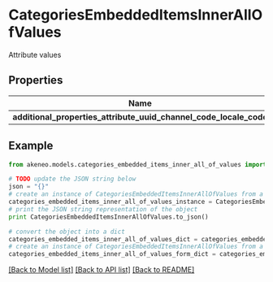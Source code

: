 # CategoriesEmbeddedItemsInnerAllOfValues

Attribute values

## Properties
Name | Type | Description | Notes
------------ | ------------- | ------------- | -------------
**additional_properties_attribute_uuid_channel_code_locale_code** | [**List[CategoriesEmbeddedItemsInnerAllOfValuesAdditionalPropertiesAttributeUuidChannelCodeLocaleCodeInner]**](CategoriesEmbeddedItemsInnerAllOfValuesAdditionalPropertiesAttributeUuidChannelCodeLocaleCodeInner.md) |  | [optional] 

## Example

```python
from akeneo.models.categories_embedded_items_inner_all_of_values import CategoriesEmbeddedItemsInnerAllOfValues

# TODO update the JSON string below
json = "{}"
# create an instance of CategoriesEmbeddedItemsInnerAllOfValues from a JSON string
categories_embedded_items_inner_all_of_values_instance = CategoriesEmbeddedItemsInnerAllOfValues.from_json(json)
# print the JSON string representation of the object
print CategoriesEmbeddedItemsInnerAllOfValues.to_json()

# convert the object into a dict
categories_embedded_items_inner_all_of_values_dict = categories_embedded_items_inner_all_of_values_instance.to_dict()
# create an instance of CategoriesEmbeddedItemsInnerAllOfValues from a dict
categories_embedded_items_inner_all_of_values_form_dict = categories_embedded_items_inner_all_of_values.from_dict(categories_embedded_items_inner_all_of_values_dict)
```
[[Back to Model list]](../README.md#documentation-for-models) [[Back to API list]](../README.md#documentation-for-api-endpoints) [[Back to README]](../README.md)


